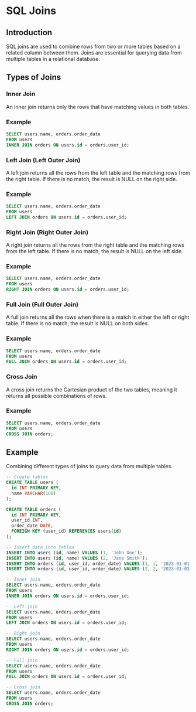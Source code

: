 # SQL Joins

## Introduction

SQL joins are used to combine rows from two or more tables based on a related column between them. Joins are essential for querying data from multiple tables in a relational database.

## Types of Joins

### Inner Join

An inner join returns only the rows that have matching values in both tables.

### Example

```sql
SELECT users.name, orders.order_date
FROM users
INNER JOIN orders ON users.id = orders.user_id;
```

### Left Join (Left Outer Join)

A left join returns all the rows from the left table and the matching rows from the right table. If there is no match, the result is NULL on the right side.

### Example

```sql
SELECT users.name, orders.order_date
FROM users
LEFT JOIN orders ON users.id = orders.user_id;
```

### Right Join (Right Outer Join)

A right join returns all the rows from the right table and the matching rows from the left table. If there is no match, the result is NULL on the left side.

### Example

```sql
SELECT users.name, orders.order_date
FROM users
RIGHT JOIN orders ON users.id = orders.user_id;
```

### Full Join (Full Outer Join)

A full join returns all the rows when there is a match in either the left or right table. If there is no match, the result is NULL on both sides.

### Example

```sql
SELECT users.name, orders.order_date
FROM users
FULL JOIN orders ON users.id = orders.user_id;
```

### Cross Join

A cross join returns the Cartesian product of the two tables, meaning it returns all possible combinations of rows.

### Example

```sql
SELECT users.name, orders.order_date
FROM users
CROSS JOIN orders;
```

## Example

Combining different types of joins to query data from multiple tables.

```sql
-- Create tables
CREATE TABLE users (
  id INT PRIMARY KEY,
  name VARCHAR(100)
);

CREATE TABLE orders (
  id INT PRIMARY KEY,
  user_id INT,
  order_date DATE,
  FOREIGN KEY (user_id) REFERENCES users(id)
);

-- Insert data into tables
INSERT INTO users (id, name) VALUES (1, 'John Doe');
INSERT INTO users (id, name) VALUES (2, 'Jane Smith');
INSERT INTO orders (id, user_id, order_date) VALUES (1, 1, '2023-01-01');
INSERT INTO orders (id, user_id, order_date) VALUES (2, 2, '2023-01-02');

-- Inner join
SELECT users.name, orders.order_date
FROM users
INNER JOIN orders ON users.id = orders.user_id;

-- Left join
SELECT users.name, orders.order_date
FROM users
LEFT JOIN orders ON users.id = orders.user_id;

-- Right join
SELECT users.name, orders.order_date
FROM users
RIGHT JOIN orders ON users.id = orders.user_id;

-- Full join
SELECT users.name, orders.order_date
FROM users
FULL JOIN orders ON users.id = orders.user_id;

-- Cross join
SELECT users.name, orders.order_date
FROM users
CROSS JOIN orders;

